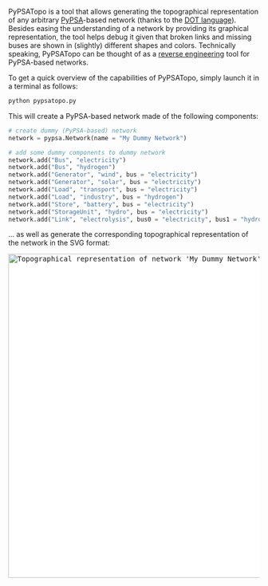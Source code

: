 PyPSATopo is a tool that allows generating the topographical representation of any arbitrary [PyPSA](https://pypsa.org)-based network (thanks to the [DOT language](https://graphviz.org/doc/info/lang.html)). Besides easing the understanding of a network by providing its graphical representation, the tool helps debug it given that broken links and missing buses are shown in (slightly) different shapes and colors. Technically speaking, PyPSATopo can be thought of as a [reverse engineering](https://en.wikipedia.org/wiki/Reverse_engineering) tool for PyPSA-based networks.

To get a quick overview of the capabilities of PyPSATopo, simply launch it in a terminal as follows:

```bash
python pypsatopo.py
```

This will create a PyPSA-based network made of the following components:

```python
# create dummy (PyPSA-based) network
network = pypsa.Network(name = "My Dummy Network")

# add some dummy components to dummy network
network.add("Bus", "electricity")
network.add("Bus", "hydrogen")
network.add("Generator", "wind", bus = "electricity")
network.add("Generator", "solar", bus = "electricity")
network.add("Load", "transport", bus = "electricity")
network.add("Load", "industry", bus = "hydrogen")
network.add("Store", "battery", bus = "electricity")
network.add("StorageUnit", "hydro", bus = "electricity")
network.add("Link", "electrolysis", bus0 = "electricity", bus1 = "hydrogen")
```
... as well as generate the corresponding topographical representation of the network in the SVG format:

<kbd>
   <img src = "https://raw.githubusercontent.com/ricnogfer/pypsatopo/master/resources/topography.svg" alt = "Topographical representation of network 'My Dummy Network'" style = "background-color: white;" width = 650>
</kbd>

